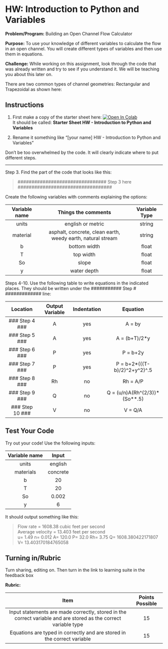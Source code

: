 #  HW: Introduction to Python and Variables

**Problem/Program:** Building an Open Channel Flow Calculator

**Purpose:** To use your knowledge of different variables to calculate the flow in an open channel. You will create different types of variables and then use them in equations.

**Challenge:** While working on this assignment, look through the code that was already written and try to see if you understand it. We will be teaching you about this later on. 

There are two common types of channel geometries: Rectangular and Trapezoidal as shown here:

## Instructions
1. First make a copy of the starter sheet here:
  <a href="https://colab.research.google.com/github/byu-cce270/content/blob/main/docs/unit2/0_intro_python_variables/Starter_Sheet_HW_Introduction_to_Python_and_Variables.ipynb" target="_parent"><img src="https://colab.research.google.com/assets/colab-badge.svg" alt="Open In Colab"/></a>
   </br>It should be called: **Starter Sheet HW - Introduction to Python and Variables**

2. Rename it something like “[your name] HW - Introduction to Python and Variables”

Don’t be too overwhelmed by the code. It will clearly indicate where to put different steps.

---
Step 3. Find the part of the code that looks like this:
> ################################ Step 3 here ##################################

Create the following variables with comments explaining the options:

| Variable name |                     Things the comments                     | Variable Type |
|:-------------:|:-----------------------------------------------------------:|:-------------:|
|     units     |                      english or metric                      |    string     |
|   material    | asphalt, concrete, clean earth, weedy earth, natural stream |    string     |
|       b       |                        bottom width                         |     float     |
|       T       |                          top width                          |     float     |
|      So       |                            slope                            |     float     |
|       y       |                         water depth                         |     float     |

Steps 4-10. Use the  following table to write equations in the indicated  places. They should be written under the ########### Step # ############# line:

|    Location     | Output Variable | Indentation |            Equation            |
|:---------------:|:---------------:|:-----------:|:------------------------------:|
| ### Step 4 ###  |        A        |     yes     |             A = by             |
| ### Step 5 ###  |        A        |     yes     |         A = (b+T)/2*y          |
| ### Step 6 ###  |        P        |     yes     |            P = b+2y            |
| ### Step 7 ###  |        P        |     yes     |  P = b+2*(((T-b)/2)^2+y^2)^.5  |
| ### Step 8 ###  |       Rh        |     no      |            Rh = A/P            |
| ### Step 9 ###  |        Q        |     no      | Q = (u/n)A(Rh^(2/3))*(So**.5)  |
| ### Step 10 ### |        V        |     no      |            V = Q/A             |

## Test Your Code
Try out your code! Use the following inputs:

| Variable name |   Input   |
|:-------------:|:---------:|
|     units     |  english  |
|   materials   | concrete  |
|       b       |    20     |
|       T       |    20     |
|      So       |   0.002   |
|       y       |     6     |

It should output something like this:
> Flow rate =  1608.38  cubic feet per second </br>
> Average velocity =  13.403  feet per second </br>
> u=  1.49  n=  0.012  A=  120.0  P=  32.0  Rh=  3.75  Q=  1608.380422171807  V=  13.403170184765058

## Turning in/Rubric
Turn sharing, editing on. Then turn in the link to learning suite in the feedback box

**Rubric:**

|                                                      Item                                                       | Points Possible |
|:---------------------------------------------------------------------------------------------------------------:|:---------------:|
| Input statements are made correctly, stored in the correct variable and are stored as the correct variable type |       15        |
|                     Equations are typed in correctly and are stored in the correct variable                     |       15        |